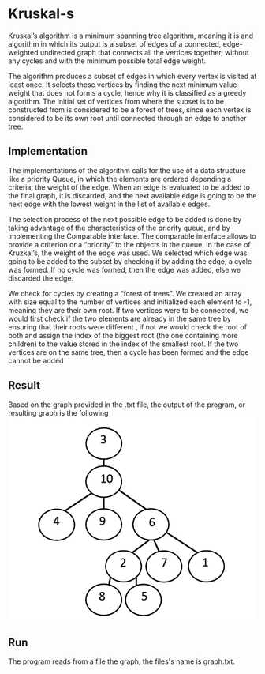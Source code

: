 # Kruskal-s
Kruskal’s algorithm is a minimum spanning tree algorithm, meaning it is and algorithm in which
its output is a subset of edges of a connected, edge-weighted undirected graph that connects
all the vertices together, without any cycles and with the minimum possible total edge weight.

The algorithm produces a subset of edges in which every vertex is visited at least once. It
selects these vertices by finding the next minimum value weight that does not forms a cycle,
hence why it is classified as a greedy algorithm. The initial set of vertices from where the subset
is to be constructed from is considered to be a forest of trees, since each vertex is considered to
be its own root until connected through an edge to another tree.

## Implementation

The implementations of the algorithm calls for the use of a data structure like a priority Queue,
in which the elements are ordered depending a criteria; the weight of the edge. When an edge
is evaluated to be added to the final graph, it is discarded, and the next available edge is going
to be the next edge with the lowest weight in the list of available edges.

The selection process of the next possible edge to be added is done by taking advantage of the
characteristics of the priority queue, and by implementing the Comparable interface. The
comparable interface allows to provide a criterion or a “priority” to the objects in the queue. In
the case of Kruzkal’s, the weight of the edge was used. We selected which edge was going to be
added to the subset by checking if by adding the edge, a cycle was formed. If no cycle was
formed, then the edge was added, else we discarded the edge.

We check for cycles by creating a “forest of trees”. We created an array with size equal to the number
of vertices and initialized each element to -1, meaning they are their own root. If two vertices
were to be connected, we would first check if the two elements are already in the same tree by
ensuring that their roots were different , if not we would check the root of both and assign the
index of the biggest root (the one containing more children) to the value stored in the index of
the smallest root. If the two vertices are on the same tree, then a cycle has been formed and
the edge cannot be added

## Result
Based on the graph provided in the .txt file, the output of the program, or resulting graph is the following
![alt text](https://github.com/SGIANNINIGARCIA/Kruskal-s/blob/master/kruskal.png?raw=true)




## Run
The program reads from a file the graph, the files's name is graph.txt. 

